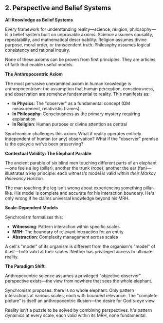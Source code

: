 ## 2. Perspective and Belief Systems

**All Knowledge as Belief Systems**

Every framework for understanding reality—science, religion, philosophy—is a belief system built on unprovable axioms. Science assumes causality, repeatability, and mathematical describability. Religion assumes divine purpose, moral order, or transcendent truth. Philosophy assumes logical consistency and rational inquiry.

None of these axioms can be proven from first principles. They are articles of faith that enable useful models.

**The Anthropocentric Axiom**

The most pervasive unexamined axiom in human knowledge is anthropocentrism: the assumption that human perception, consciousness, and observation are somehow fundamental to reality. This manifests as:

- **In Physics**: The "observer" as a fundamental concept (QM measurement, relativistic frames)
- **In Philosophy**: Consciousness as the primary mystery requiring explanation
- **In Religion**: Human purpose or divine attention as central

Synchronism challenges this axiom. What if reality operates entirely independent of human (or any) observation? What if the "observer" premise is the epicycle we've been preserving?

**Contextual Validity: The Elephant Parable**

The ancient parable of six blind men touching different parts of an elephant—one feels a leg (pillar), another the trunk (rope), another the ear (fan)—illustrates a key principle: each witness's model is valid *within their Markov Relevancy Horizon*.

The man touching the leg isn't wrong about experiencing something pillar-like. His model is complete and accurate for his interaction boundary. He's only wrong if he claims universal knowledge beyond his MRH.

**Scale-Dependent Models**

Synchronism formalizes this:
- **Witnessing**: Pattern interaction within specific scales
- **MRH**: The boundary of relevant interaction for an entity
- **Abstraction**: Complexity management across scales

A cell's "model" of its organism is different from the organism's "model" of itself—both valid at their scales. Neither has privileged access to ultimate reality.

**The Paradigm Shift**

Anthropocentric science assumes a privileged "objective observer" perspective exists—the view from nowhere that sees the whole elephant.

Synchronism proposes: there is no whole elephant. Only pattern interactions at various scales, each with bounded relevance. The "complete picture" is itself an anthropocentric illusion—the desire for God's-eye view.

Reality isn't a puzzle to be solved by combining perspectives. It's pattern dynamics at every scale, each valid within its MRH, none fundamental.
